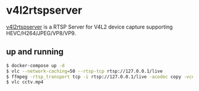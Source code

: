 v4l2rtspserver
==============

[v4l2rtspserver][1] is a RTSP Server for V4L2 device capture supporting HEVC/H264/JPEG/VP8/VP9.

## up and running

```bash
$ docker-compose up -d
$ vlc --network-caching=50 --rtsp-tcp rtsp://127.0.0.1/live
$ ffmpeg -rtsp_transport tcp -i rtsp://127.0.0.1/live -acodec copy -vcodec copy -t 60 cctv.mp4
$ vlc cctv.mp4
```

[1]: https://github.com/mpromonet/v4l2rtspserver
